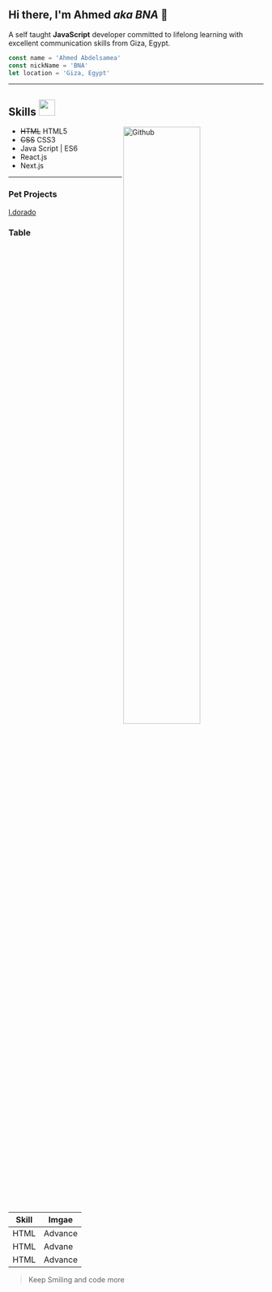 ## Hi there, I'm Ahmed _aka BNA_ 👋

A self taught **JavaScript** developer committed to lifelong learning with excellent communication skills from Giza, Egypt.

```javascript
const name = 'Ahmed Abdelsamea'
const nickName = 'BNA'
let location = 'Giza, Egypt'
```
---

<h2> Skills <img src = "https://media2.giphy.com/media/QssGEmpkyEOhBCb7e1/giphy.gif?cid=ecf05e47a0n3gi1bfqntqmob8g9aid1oyj2wr3ds3mg700bl&rid=giphy.gif" width = 32px> </h2>

<img width="55%" align="right" alt="Github" src="https://raw.githubusercontent.com/onimur/.github/master/.resources/git-header.svg" />

- ~~HTML~~ HTML5
- ~~CSS~~ CSS3
- Java Script | ES6
- React.js
- Next.js


---

### Pet Projects
[l.dorado](https://ldorado.herokuapp.com/ "ldorado")



### Table
| Skill | Imgae |
| --- | --- |
| HTML | Advance |
| HTML | Advane |
| HTML | Advance |

> Keep Smiling and code more



